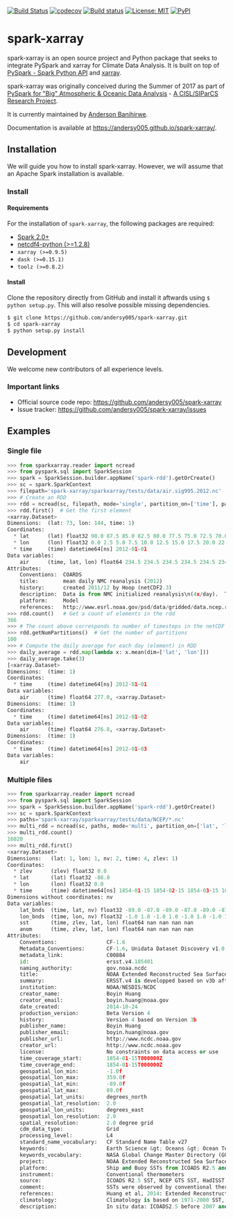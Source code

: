
[![Build Status](https://travis-ci.org/andersy005/spark-xarray.svg?branch=master)](https://travis-ci.org/andersy005/spark-xarray)
[![codecov](https://codecov.io/gh/andersy005/spark-xarray/branch/master/graph/badge.svg)](https://codecov.io/gh/andersy005/spark-xarray)
[![Build status](https://ci.appveyor.com/api/projects/status/93dmqmctpjcgnbcs/branch/master?svg=true)](https://ci.appveyor.com/project/andersy005/spark-xarray/branch/master)
[![License: MIT](https://img.shields.io/badge/License-MIT-red.svg)](https://opensource.org/licenses/MIT) [![PyPI](https://img.shields.io/pypi/pyversions/Django.svg)]()

# spark-xarray

spark-xarray is an open source project and Python package that seeks to integrate PySpark and xarray for Climate Data Analysis. It is built on top of [PySpark - Spark Python API](https://spark.apache.org/docs/latest/api/python/index.html) and [xarray](http://xarray.pydata.org/en/stable/).

spark-xarray was originally conceived during the Summer of 2017 as part of [PySpark for "Big" Atmospheric & Oceanic Data Analysis](https://ncar.github.io/PySpark4Climate/) - [A CISL/SIParCS Research Project](https://www2.cisl.ucar.edu/siparcs).

It is currently maintained by [Anderson Banihirwe](https://github.com/andersy005).

Documentation is available at https://andersy005.github.io/spark-xarray/.
## Installation

We will guide you how to install spark-xarray. However, we will assume that an Apache Spark installation is available.


### Install

#### Requirements

For the installation of ```spark-xarray```, the following packages are required:


- [Spark 2.0+](https://spark.apache.org/)
- [netcdf4-python (>=1.2.8)](https://unidata.github.io/netcdf4-python/)
- ```xarray (>=0.9.5)```
- ```dask (>=0.15.1)```
- ```toolz (>=0.8.2)```

#### Install

Clone the repository directly from GitHub and install it aftwards using ```$ python setup.py```. This will also resolve possible missing dependencies.

```sh
$ git clone https://github.com/andersy005/spark-xarray.git
$ cd spark-xarray
$ python setup.py install
```

## Development

We welcome new contributors of all experience levels.

### Important links

- Official source code repo: https://github.com/andersy005/spark-xarray
- Issue tracker: https://github.com/andersy005/spark-xarray/issues

## Examples

### Single file

```python
>>> from sparkxarray.reader import ncread
>>> from pyspark.sql import SparkSession
>>> spark = SparkSession.builder.appName('spark-rdd').getOrCreate()
>>> sc = spark.SparkContext
>>> filepath='spark-xarray/sparkxarray/tests/data/air.sig995.2012.nc'
>>> # Create an RDD
>>> rdd = ncread(sc, filepath, mode='single', partition_on=['time'], partitions=100)
>>> rdd.first()  # Get the first element
<xarray.Dataset>
Dimensions:  (lat: 73, lon: 144, time: 1)
Coordinates:
  * lat      (lat) float32 90.0 87.5 85.0 82.5 80.0 77.5 75.0 72.5 70.0 67.5 ...
  * lon      (lon) float32 0.0 2.5 5.0 7.5 10.0 12.5 15.0 17.5 20.0 22.5 ...
  * time     (time) datetime64[ns] 2012-01-01
Data variables:
    air      (time, lat, lon) float64 234.5 234.5 234.5 234.5 234.5 234.5 ...
Attributes:
    Conventions:  COARDS
    title:        mean daily NMC reanalysis (2012)
    history:      created 2011/12 by Hoop (netCDF2.3)
    description:  Data is from NMC initialized reanalysis\n(4x/day).  These a...
    platform:     Model
    references:   http://www.esrl.noaa.gov/psd/data/gridded/data.ncep.reanaly...
>>> rdd.count()   # Get a count of elements in the rdd
366
>>> # The count above corresponds to number of timesteps in the netCDF file 
>>> rdd.getNumPartitions()  # Get the number of partitions
100
>>> # Compute the daily average for each day (element) in RDD
>>> daily_average = rdd.map(lambda x: x.mean(dim=['lat', 'lon']))
>>> daily_average.take(3)
[<xarray.Dataset>
Dimensions:  (time: 1)
Coordinates:
  * time     (time) datetime64[ns] 2012-01-01
Data variables:
    air      (time) float64 277.0, <xarray.Dataset>
Dimensions:  (time: 1)
Coordinates:
  * time     (time) datetime64[ns] 2012-01-02
Data variables:
    air      (time) float64 276.8, <xarray.Dataset>
Dimensions:  (time: 1)
Coordinates:
  * time     (time) datetime64[ns] 2012-01-03
Data variables:
    air     
```

### Multiple files

```python
>>> from sparkxarray.reader import ncread
>>> from pyspark.sql import SparkSession
>>> spark = SparkSession.builder.appName('spark-rdd').getOrCreate()
>>> sc = spark.SparkContext
>>> paths='spark-xarray/sparkxarray/tests/data/NCEP/*.nc'
>>> multi_rdd = ncread(sc, paths, mode='multi', partition_on=['lat', 'lon'], partitions=300)
>>> multi_rdd.count()
16020
>>> multi_rdd.first()
<xarray.Dataset>
Dimensions:   (lat: 1, lon: 1, nv: 2, time: 4, zlev: 1)
Coordinates:
  * zlev      (zlev) float32 0.0
  * lat       (lat) float32 -88.0
  * lon       (lon) float32 0.0
  * time      (time) datetime64[ns] 1854-01-15 1854-02-15 1854-03-15 1854-04-15
Dimensions without coordinates: nv
Data variables:
    lat_bnds  (time, lat, nv) float32 -89.0 -87.0 -89.0 -87.0 -89.0 -87.0 ...
    lon_bnds  (time, lon, nv) float32 -1.0 1.0 -1.0 1.0 -1.0 1.0 -1.0 1.0
    sst       (time, zlev, lat, lon) float64 nan nan nan nan
    anom      (time, zlev, lat, lon) float64 nan nan nan nan
Attributes:
    Conventions:                CF-1.6
    Metadata_Conventions:       CF-1.6, Unidata Dataset Discovery v1.0
    metadata_link:              C00884
    id:                         ersst.v4.185401
    naming_authority:           gov.noaa.ncdc
    title:                      NOAA Extended Reconstructed Sea Surface Tempe...
    summary:                    ERSST.v4 is developped based on v3b after rev...
    institution:                NOAA/NESDIS/NCDC
    creator_name:               Boyin Huang
    creator_email:              boyin.huang@noaa.gov
    date_created:               2014-10-24
    production_version:         Beta Version 4
    history:                    Version 4 based on Version 3b
    publisher_name:             Boyin Huang
    publisher_email:            boyin.huang@noaa.gov
    publisher_url:              http://www.ncdc.noaa.gov
    creator_url:                http://www.ncdc.noaa.gov
    license:                    No constraints on data access or use
    time_coverage_start:        1854-01-15T000000Z
    time_coverage_end:          1854-01-15T000000Z
    geospatial_lon_min:         -1.0f
    geospatial_lon_max:         359.0f
    geospatial_lat_min:         -89.0f
    geospatial_lat_max:         89.0f
    geospatial_lat_units:       degrees_north
    geospatial_lat_resolution:  2.0
    geospatial_lon_units:       degrees_east
    geospatial_lon_resolution:  2.0
    spatial_resolution:         2.0 degree grid
    cdm_data_type:              Grid
    processing_level:           L4
    standard_name_vocabulary:   CF Standard Name Table v27
    keywords:                   Earth Science &gt; Oceans &gt; Ocean Temperat...
    keywords_vocabulary:        NASA Global Change Master Directory (GCMD) Sc...
    project:                    NOAA Extended Reconstructed Sea Surface Tempe...
    platform:                   Ship and Buoy SSTs from ICOADS R2.5 and NCEP GTS
    instrument:                 Conventional thermometers
    source:                     ICOADS R2.5 SST, NCEP GTS SST, HadISST ice, N...
    comment:                    SSTs were observed by conventional thermomete...
    references:                 Huang et al, 2014: Extended Reconstructed Sea...
    climatology:                Climatology is based on 1971-2000 SST, Xue, Y...
    description:                In situ data: ICOADS2.5 before 2007 and NCEP ...
```
